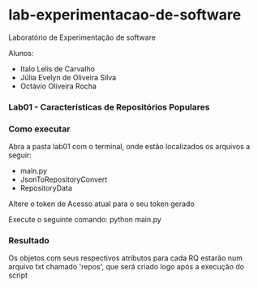 # lab-experimentacao-de-software
Laboratório de Experimentação de software

Alunos:
- Italo Lelis de Carvalho
- Júlia Evelyn de Oliveira Silva
- Octávio Oliveira Rocha

### Lab01 - Características de Repositórios Populares
### Como executar
Abra a pasta lab01 com o terminal, onde estão localizados os arquivos a seguir:
- main.py
- JsonToRepositoryConvert
- RepositoryData

Altere o token de Acesso atual para o seu token gerado

Execute o seguinte comando: python main.py

### Resultado
Os objetos com seus respectivos atributos para cada RQ estarão num arquivo txt chamado 'repos', que será criado logo após a execução do script

